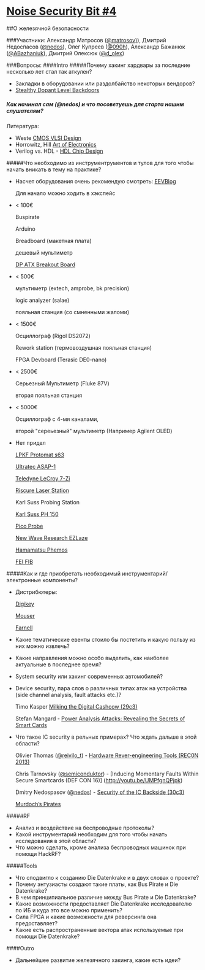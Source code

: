 [Noise Security Bit #4](http://noisebit.podster.fm/4)
=====
##О железячной безопасности


###Участники:
Александр Матросов ([@matrosov)](http://twitter.com/matrosov)),
Дмитрий Недоспасов ([@nedos](http://twitter.com/nedos)),
Олег Купреев ([@090h](http://twitter.com/090h)),
Александр Бажанюк ([@ABazhaniuk](http://twitter.com/ABazhaniuk)),
Дмитрий Олексюк ([@d_olex](http://twitter.com/d_olex))

###Вопросы:
####Intro
#####Почему хакинг хардвары за последние несколько лет стал так аткулен?
- Закладки в оборудовании или раздолбайство некоторых вендоров?
- [Stealthy Dopant Level Backdoors](http://people.umass.edu/gbecker/BeckerChes13.pdf)

##### Как начинал сам (@nedos) и что посоветуешь для старта нашим слушателям?
Литература:

* Weste [CMOS VLSI Design](http://amzn.com/0321547748)
* Horrowitz, Hill [Art of Electronics](http://amzn.com/0521370957)
* Verilog vs. HDL - [HDL Chip Design](http://amzn.com/0965193438)

#####Что необходимо из инструментрументов и тулов для того чтобы начать вникать в тему на практике?
* Насчет оборудования очень рекомендую смотреть: [EEVBlog](http://www.youtube.com/eevblog)

	Для начало можно ходить в хэкспейс

* < 100€

	Buspirate

	Arduino
	
	Breadboard (макетная плата)
	
	дешевый мультиметр
	
	[DP ATX Breakout Board](http://dangerousprototypes.com/2012/06/28/new-prototype-atx-breakout-board/)
* < 500€

	мультиметр (extech, amprobe, bk precision)

	logic analyzer (salae)

	пояльная станция (со смненными жаломи)

* < 1500€

	Осциллограф (Rigol DS2072)
	
	Rework station (термовоздушная пояльная станция)
	
	FPGA Devboard (Terasic DE0-nano)
	
* < 2500€

	Серьезный Мультиметр (Fluke 87V)
	
	вторая пояльная станция
	
* < 5000€

	Осциллограф с 4-мя каналами,
	
	второй "сереьезный" мультиметр (Например Agilent OLED)
	
* Нет придел

	[LPKF Protomat s63](http://www.lpkf.com/products/rapid-pcb-prototyping/circuit-board-plotter/protomat-s63.htm)
	
	[Ultratec ASAP-1](http://www.ultratecusa.com/asap-1)
	
	[Teledyne LeCroy 7-Zi](http://teledynelecroy.com/oscilloscope/oscilloscopeseries.aspx?mseries=341)
	
	[Riscure Laser Station](https://www.riscure.com/security-tools/hardware/diode-laser-station)
	
	Karl Suss Probing Station
	
	[Karl Suss PH 150](http://www.miller-design.com/Pdfs/KarlSussPH150MicroPositioner.pdf)
	
	[Pico Probe](http://www.ggb.com)
	
	[New Wave Research EZLaze](http://www.esi.com/Products/NewWaveResearch/FlatPanelDisplayRepairFailureAnalysis/EzLaze.aspx)
	
	[Hamamatsu Phemos](http://www.hamamatsu.com/jp/en/product/category/5002/5012/PHEMOS-1000/index.html)
	
	[FEI FIB](http://www.fei.com/products/fib/v400-ace/)

#####Как и где приобретать необходимый инструментарий/электронные компоненты?
* Дистрибютеры:

	[Digikey](http://www.digikey.ru)

	[Mouser](http://ru.mouser.com)

	[Farnell](http://ru.farnell.com)

- Какие тематические евенты стоило бы постетить и какую пользу из них можно извлечь? 
- Какие направления можно особо выделить, как наиболее актуальные в последнее время?
- System security или хакинг современных автомобилей?
- Device security, пара слов о различных типах атак на устройства (side channel analysis, fault attacks etc.)?

	Timo Kasper [Milking the Digital Cashcow (29c3)](http://youtu.be/Y1o2ST03O8I)
	
	Stefan Mangard - [Power Analysis Attacks: Revealing the Secrets of Smart Cards](http://amzn.com/0387308571)

- Что такое IC security в рельных примерах? Что ждать дальше в этой области?

	Olivier Thomas ([@reivilo_t](http://twitter.com/reivilo_t)) - [Hardware Rever-engineering Tools (REC0N 2013)](http://recon.cx/2013/schedule/events/44.html)
	
	Chris Tarnovsky ([@semiconduktor](https://twitter.com/semiconduktor)) - [Inducing Momentary Faults Within Secure Smartcards (DEF CON 16)] (http://youtu.be/UMPfgnQPjpk)

	Dmitry Nedospasov ([@nedos](https://twitter.com/nedos)) - [Security of the IC Backside (30c3)](http://youtu.be/wmv7tu7FSW0)
	
	[Murdoch’s Pirates](http://amzn.com/B009VA1NVU)

#####RF
- Анализ и воздействие на беспроводные протоколы?
- Какой инструментарий необходим для того чтобы начать исследования в этой области?
- Что можно сделать, кроме анализа беспроводных машинок при помощи HackRF?

#####Tools
- Что сподвигло к созданию Die Datenkrake и в двух словах о проекте?
- Почему энтузиасты создают такие платы, как Bus Pirate и Die Datenkrake?
- В чем принципиальное различие между Bus Pirate и Die Datenkrake?
- Какие возможности предоставляет Die Datenkrake исследователю по ИБ и куда это все можно применить?
- Сила FPGA и какие возможности для реверсинга она предоставляет?
- Какие есть распространенные вектора атак используемые при помощи Die Datenkrake?

####Outro
- Дальнейшее развитие железячного хакинга, какие есть идеи?





